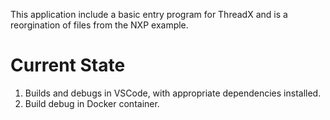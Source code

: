 This application include a basic entry program for ThreadX and is a reorgination of files from the NXP example.

# Current State
1. Builds and debugs in VSCode, with appropriate dependencies installed.
2. Build debug in Docker container.